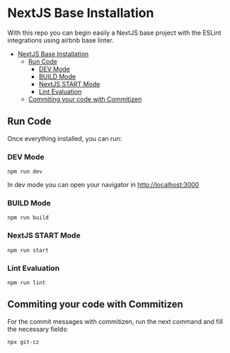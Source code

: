 # NextJS Base Installation

With this repo you can begin easily a NextJS base project with the ESLint integrations using airbnb base linter.

- [NextJS Base Installation](#nextjs-base-installation)
  - [Run Code](#run-code)
    - [DEV Mode](#dev-mode)
    - [BUILD Mode](#build-mode)
    - [NextJS START Mode](#nextjs-start-mode)
    - [Lint Evaluation](#lint-evaluation)
  - [Commiting your code with Commitizen](#commiting-your-code-with-commitizen)

## Run Code

Once everything installed, you can run:

### DEV Mode

`npm run dev`

In dev mode you can open your navigator in [http://localhost:3000](http://localhost:3000)

### BUILD Mode

`npm run build`

### NextJS START Mode

`npm run start`

### Lint Evaluation

`npm run lint`

## Commiting your code with Commitizen

For the commit messages with commitizen, run the next command and fill the necessary fields:

`npx git-cz`
